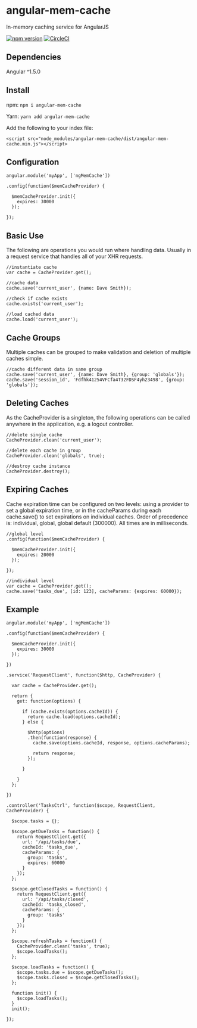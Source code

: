 # angular-mem-cache
In-memory caching service for AngularJS

[![npm version](https://badge.fury.io/js/angular-mem-cache.svg)](https://badge.fury.io/js/angular-mem-cache) [![CircleCI](https://circleci.com/gh/shaunetobias/angular-mem-cache.svg?style=svg&circle-token=edde34a0a62770e6e2ef5554a257e58bb951ee37)](https://circleci.com/gh/shaunetobias/angular-mem-cache)

## Dependencies
Angular ^1.5.0

## Install

npm: `npm i angular-mem-cache`

Yarn: `yarn add angular-mem-cache`

Add the following to your index file:

`<script src="node_modules/angular-mem-cache/dist/angular-mem-cache.min.js"></script>`

## Configuration

    angular.module('myApp', ['ngMemCache'])
    
    .config(function($memCacheProvider) {
    
      $memCacheProvider.init({
        expires: 30000
      });
      
    });


## Basic Use
The following are operations you would run where handling data. Usually in a request service that handles all of your XHR requests.

    //instantiate cache
    var cache = CacheProvider.get();
    
    //cache data
    cache.save('current_user', {name: Dave Smith});
    
    //check if cache exists
    cache.exists('current_user');
    
    //load cached data
    cache.load('current_user');
    
    
    
## Cache Groups
Multiple caches can be grouped to make validation and deletion of multiple caches simple.

    //cache different data in same group
    cache.save('current_user', {name: Dave Smith}, {group: 'globals'});
    cache.save('session_id', 'Fdfhk41254VFCfa4T32FDSF4yh23498', {group: 'globals'});



## Deleting Caches
As the CacheProvider is a singleton, the following operations can be called anywhere in the application, e.g. a logout controller.

    //delete single cache
    CacheProvider.clean('current_user');
    
    //delete each cache in group
    CacheProvider.clean('globals', true);
    
    //destroy cache instance
    CacheProvider.destroy();



## Expiring Caches
Cache expiration time can be configured on two levels: using a provider to set a global expiration time, or in the cacheParams during each cache.save() to set expirations on individual caches. Order of precedence is: individual, global, global default (300000). All times are in milliseconds.

    //global level
    .config(function($memCacheProvider) {
    
      $memCacheProvider.init({
        expires: 20000
      });
      
    });
    
    //individual level
    var cache = CacheProvider.get();
    cache.save('tasks_due', [id: 123], cacheParams: {expires: 60000});
    


## Example

    angular.module('myApp', ['ngMemCache'])
    
    .config(function($memCacheProvider) {
    
      $memCacheProvider.init({
        expires: 30000
      });
      
    })
    
    .service('RequestClient', function($http, CacheProvider) {
    
      var cache = CacheProvider.get();
      
      return {
        get: function(options) {
        
          if (cache.exists(options.cacheId)) {
            return cache.load(options.cacheId);
          } else {
          
            $http(options)
            .then(function(response) {
              cache.save(options.cacheId, response, options.cacheParams);
              
              return response;
            });
            
          }
          
        }
      };
      
    })
    
    .controller('TasksCtrl', function($scope, RequestClient, CacheProvider) {
    
      $scope.tasks = {};
      
      $scope.getDueTasks = function() {
        return RequestClient.get({
          url: '/api/tasks/due',
          cacheId: 'tasks_due',
          cacheParams: {
            group: 'tasks',
            expires: 60000
          }
        });
      };
      
      $scope.getClosedTasks = function() {
        return RequestClient.get({
          url: '/api/tasks/closed',
          cacheId: 'tasks_closed',
          cacheParams: {
            group: 'tasks'
          }
        });
      };
      
      $scope.refreshTasks = function() {
        CacheProvider.clean('tasks', true);
        $scope.loadTasks();
      };
      
      $scope.loadTasks = function() {
        $scope.tasks.due = $scope.getDueTasks();
        $scope.tasks.closed = $scope.getClosedTasks();
      };
      
      function init() {
        $scope.loadTasks();
      }
      init();
      
    });
    
    
